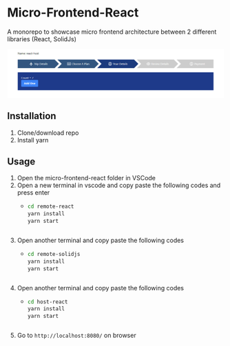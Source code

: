 # Micro-Frontend-React

A monorepo to showcase micro frontend architecture between 2 different libraries (React, SolidJs)

<p align="center"> 
    <img src="assets/micro-frontend-react.png" align="center"></img>
</p>

## Installation

1. Clone/download repo
2. Install yarn

## Usage

1. Open the micro-frontend-react folder in VSCode
2. Open a new terminal in vscode and copy paste the following codes and press enter
   - ```bash
     cd remote-react
     yarn install
     yarn start
     ```
   ```

   ```
3. Open another terminal and copy paste the following codes
   - ```bash
     cd remote-solidjs
     yarn install
     yarn start
     ```
   ```

   ```
4. Open another terminal and copy paste the following codes
   - ```bash
     cd host-react
     yarn install
     yarn start
     ```
   ```

   ```
5. Go to `http://localhost:8080/` on browser
